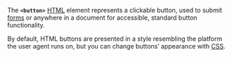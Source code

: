 The **`<button>`** [HTML](https://developer.mozilla.org/en-US/docs/Web/HTML) element represents a clickable button, used to submit [forms](https://developer.mozilla.org/en-US/docs/Learn/Forms) or anywhere in a document for accessible, standard button functionality.

By default, HTML buttons are presented in a style resembling the platform the user agent runs on, but you can change buttons’ appearance with [CSS](https://developer.mozilla.org/en-US/docs/Web/CSS).
